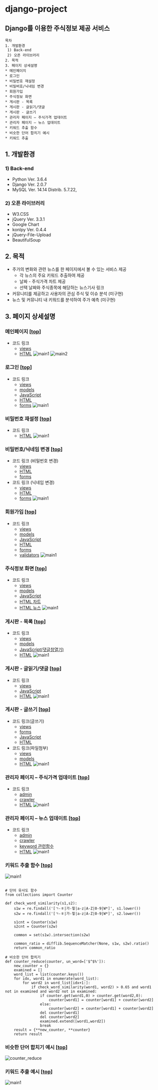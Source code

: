 django-project
===============
Django를 이용한 주식정보 제공 서비스
----------------------------------
```
목차
1. 개발환경
 1) Back-end
 2) 오픈 라이브러리
2. 목적
3. 페이지 상세설명
* 메인페이지
* 로그인
* 비밀번호 재설정
* 비밀버호/닉네임 변경
* 회원가입
* 주식정보 화면
* 게시판 - 목록
* 게시판 - 글읽기/댓글
* 게시판 - 글쓰기
* 관리자 페이지 – 주식가격 업데이트
* 관리자 페이지 – 뉴스 업데이트
* 키워드 추출 함수
* 비슷한 단어 합치기 예시
* 키워드 추출 
```

## 1. 개발환경
### 1) Back-end
* Python Ver. 3.6.4
* Django Ver. 2.0.7
* MySQL Ver. 14.14 Distrib. 5.7.22,
### 2) 오픈 라이브러리
* W3.CSS
* jQuery Ver. 3.3.1
* Google Chart
* konlpy Ver. 0.4.4
* jQuery-File-Upload
* BeautifulSoup
## 2. 목적
* 주가의 변화와 관련 뉴스를 한 페이지에서 볼 수 있는 서비스 제공
  * 각 뉴스의 주요 키워드 추출하여 제공
  * 날짜 - 주식가격 차트 제공
  * 선택 날짜와 주식종목에 해당하는 뉴스기사 링크  
* 커뮤니티를 제공하고 사용자의 관심 주식 및 이슈 분석 (미구현)
* 뉴스 및 커뮤니티 내 키워드를 분석하여 주가 예측 (미구현)
## 3. 페이지 상세설명
### 메인페이지 [[top](https://github.com/ssook7979/django-project/tree/master#django-project)]
* 코드 링크
  * [views](https://github.com/ssook7979/django-project/blob/master/mysite/board/views.py#L35) 
  * [HTML](https://github.com/ssook7979/django-project/blob/master/mysite/board/templates/board/index.html)
![main1](./img/img_2.png)
![main2](./img/img_3.png)
### 로그인 [[top](https://github.com/ssook7979/django-project/tree/master#django-project)]
* 코드 링크
  * [views](https://github.com/ssook7979/django-project/blob/master/mysite/members/views.py#L64) 
  * [models](https://github.com/ssook7979/django-project/blob/master/mysite/members/models.py)
  * [JavaScript](https://github.com/ssook7979/django-project/blob/master/static/members/js/login.js)
  * [HTML](https://github.com/ssook7979/django-project/blob/master/mysite/members/templates/members/login.html)
  * [forms](https://github.com/ssook7979/django-project/blob/master/mysite/members/forms.py#L75)
![main1](./img/img_4.png)
### 비밀번호 재설정 [[top](https://github.com/ssook7979/django-project/tree/master#django-project)]
* 코드 링크
  * [HTML](https://github.com/ssook7979/django-project/blob/master/mysite/templates/registration/password_reset_form.html)
![main1](./img/img_5.png)
### 비밀번호/닉네임 변경 [[top](https://github.com/ssook7979/django-project/tree/master#django-project)]
* 코드 링크 (비밀번호 변경)
  * [views](https://github.com/ssook7979/django-project/blob/master/mysite/members/views.py#L48) 
  * [HTML](https://github.com/ssook7979/django-project/blob/master/mysite/members/templates/members/password_change.html)
  * [forms](https://github.com/ssook7979/django-project/blob/master/mysite/members/forms.py#L32)
* 코드 링크 (닉네임 변경)
  * [views](https://github.com/ssook7979/django-project/blob/master/mysite/members/views.py#L32) 
  * [HTML](https://github.com/ssook7979/django-project/blob/master/mysite/members/templates/members/user_change.html)
  * [forms](https://github.com/ssook7979/django-project/blob/master/mysite/members/forms.py#L91)
![main1](./img/img_6.png)
### 회원가입 [[top](https://github.com/ssook7979/django-project/tree/master#django-project)]
* 코드 링크
  * [views](https://github.com/ssook7979/django-project/blob/master/mysite/members/views.py#L116) 
  * [models](https://github.com/ssook7979/django-project/blob/master/mysite/members/models.py)
  * [JavaScript](https://github.com/ssook7979/django-project/blob/master/static/members/js/signup.js)
  * [HTML](https://github.com/ssook7979/django-project/blob/master/mysite/members/templates/members/signup.html)
  * [forms](https://github.com/ssook7979/django-project/blob/master/mysite/members/forms.py#L42)
  * [validators](https://github.com/ssook7979/django-project/blob/master/mysite/members/validators.py)
![main1](./img/img_7.png)
### 주식정보 화면 [[top](https://github.com/ssook7979/django-project/tree/master#django-project)]
* 코드 링크
  * [views](https://github.com/ssook7979/django-project/blob/master/mysite/board/views.py#L53) 
  * [models](https://github.com/ssook7979/django-project/blob/master/mysite/board/models.py)
  * [JavaScript](https://github.com/ssook7979/django-project/blob/master/static/board/js/chart.js)
  * [HTML 차트](https://github.com/ssook7979/django-project/blob/master/mysite/board/templates/board/chart1.html)
  * [HTML 뉴스](https://github.com/ssook7979/django-project/blob/master/mysite/board/templates/board/article_html.html)
![main1](./img/img_8.png)
### 게시판 - 목록 [[top](https://github.com/ssook7979/django-project/tree/master#django-project)]
* 코드 링크
  * [views](https://github.com/ssook7979/django-project/blob/master/mysite/board2/views.py#L26) 
  * [models](https://github.com/ssook7979/django-project/blob/master/mysite/board2/models.py)
  * [JavaScript(댓글창열기)](https://github.com/ssook7979/django-project/blob/master/static/board2/js/index.js)
  * [HTML](https://github.com/ssook7979/django-project/blob/master/mysite/board2/templates/board2/index.html)
![main1](./img/img_9.png)
### 게시판 - 글읽기/댓글 [[top](https://github.com/ssook7979/django-project/tree/master#django-project)]
* 코드 링크
  * [views](https://github.com/ssook7979/django-project/blob/master/mysite/board2/views.py#L59) 
  * [JavaScript](https://github.com/ssook7979/django-project/blob/master/static/board2/js/read.js)
  * [HTML](https://github.com/ssook7979/django-project/blob/master/mysite/board2/templates/board2/read.html)
![main1](./img/img_10.png)
### 게시판 - 글쓰기 [[top](https://github.com/ssook7979/django-project/tree/master#django-project)]
* 코드 링크(글쓰기)
  * [views](https://github.com/ssook7979/django-project/blob/master/mysite/board2/views.py#L91) 
  * [forms](https://github.com/ssook7979/django-project/blob/master/mysite/board2/forms.py#L15)
  * [JavaScript](https://github.com/ssook7979/django-project/blob/master/static/board2/js/write.js)
  * [HTML](https://github.com/ssook7979/django-project/blob/master/mysite/board2/templates/board2/write.html)
* 코드 링크(파일첨부)
  * [views](https://github.com/ssook7979/django-project/blob/master/mysite/file/views.py) 
  * [models](https://github.com/ssook7979/django-project/blob/master/mysite/file/models.py)
  * [HTML](https://github.com/ssook7979/django-project/blob/master/mysite/file/templates/file/upload.html)
![main1](./img/img_11.png)
### 관리자 페이지 – 주식가격 업데이트 [[top](https://github.com/ssook7979/django-project/tree/master#django-project)]
* 코드 링크
  * [admin](https://github.com/ssook7979/django-project/blob/master/mysite/board/admin.py#L12) 
  * [crawler](https://github.com/ssook7979/django-project/blob/master/mysite/board/crawler.py#L86)
  * [HTML](https://github.com/ssook7979/django-project/blob/master/mysite/board/templates/admin/board/stock/change_list.html)
![main1](./img/img_12.png)
### 관리자 페이지 – 뉴스 업데이트 [[top](https://github.com/ssook7979/django-project/tree/master#django-project)]
* 코드 링크
  * [admin](https://github.com/ssook7979/django-project/blob/master/mysite/board/admin.py#L29) 
  * [crawler](https://github.com/ssook7979/django-project/blob/master/mysite/board/crawler.py#L136)
  * [keyword 관련함수](https://github.com/ssook7979/django-project/blob/master/mysite/board/crawler.py#L18)
  * [HTML](https://github.com/ssook7979/django-project/blob/master/mysite/board/templates/admin/board/article/change_list.html)
![main1](./img/img_13.png)
### 키워드 추출 함수 [[top](https://github.com/ssook7979/django-project/tree/master#django-project)]
![main1](./img/img_14.png)
<pre><code>
# 단어 유사도 함수
from collections import Counter

def check_word_similarity(s1,s2):
    s1w = re.findall('[ㄱ-ㅎ|가-힣|a-z|A-Z|0-9|W*]', s1.lower())
    s2w = re.findall('[ㄱ-ㅎ|가-힣|a-z|A-Z|0-9|W*]', s2.lower())
                     
    s1cnt = Counter(s1w)
    s2cnt = Counter(s2w)
    
    common = set(s1w).intersection(s2w)
    
    common_ratio = difflib.SequenceMatcher(None, s1w, s2w).ratio()
    return common_ratio

# 비슷한 단어 합치기
def counter_reduce(counter, un_word=['$^$%']):
    new_counter = {}
    examined = []
    word_list = list(counter.keys())
    for idx, word1 in enumerate(word_list):
        for word2 in word_list[idx+1:]:
            if check_word_similarity(word1, word2) > 0.65 and word1 not in examined and word2 not in examined:
                if counter.get(word1,0) > counter.get(word2,0):
                    counter[word1] = counter[word1] + counter[word2]
                else:
                    counter[word2] = counter[word1] + counter[word2]
                del counter[word1]
                del counter[word2]
                examined.extend([word1,word2])
                break
    result = {**new_counter, **counter}
    return result
</code></pre>
### 비슷한 단어 합치기 예시 [[top](https://github.com/ssook7979/django-project/tree/master#django-project)]
![counter_reduce](./img/img_17.png)
### 키워드 추출 예시 [[top](https://github.com/ssook7979/django-project/tree/master#django-project)]
![main1](./img/img_15.png)
